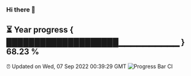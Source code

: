 ### Hi there 👋
⏳ Year progress { ████████████████████▁▁▁▁▁▁▁▁▁▁ } 68.23 %
---
⏰ Updated on Wed, 07 Sep 2022 00:39:29 GMT
![Progress Bar CI](https://github.com/Moyi321/Moyi321/workflows/Progress%20Bar%20CI/badge.svg)
